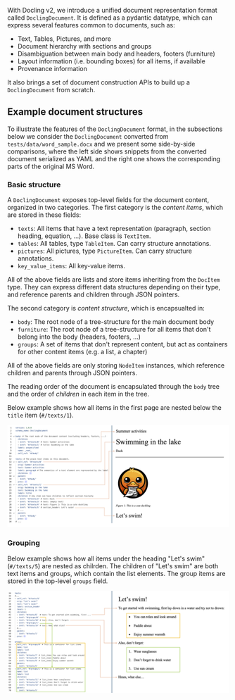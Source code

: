 With Docling v2, we introduce a unified document representation format called `DoclingDocument`. It is defined as a
pydantic datatype, which can express several features common to documents, such as:

* Text, Tables, Pictures, and more
* Document hierarchy with sections and groups
* Disambiguation between main body and headers, footers (furniture)
* Layout information (i.e. bounding boxes) for all items, if available
* Provenance information

It also brings a set of document construction APIs to build up a `DoclingDocument` from scratch.

## Example document structures

To illustrate the features of the `DoclingDocument` format, in the subsections below we consider the
`DoclingDocument` converted from `tests/data/word_sample.docx` and we present some side-by-side comparisons,
where the left side shows snippets from the converted document
serialized as YAML and the right one shows the corresponding parts of the original MS Word.

### Basic structure

A `DoclingDocument` exposes top-level fields for the document content, organized in two categories.
The first category is the _content items_, which are stored in these fields:

- `texts`: All items that have a text representation (paragraph, section heading, equation, ...). Base class is `TextItem`.
- `tables`: All tables, type `TableItem`. Can carry structure annotations.
- `pictures`: All pictures, type `PictureItem`. Can carry structure annotations.
- `key_value_items`: All key-value items.

All of the above fields are lists and store items inheriting from the `DocItem` type. They can express different
data structures depending on their type, and reference parents and children through JSON pointers.

The second category is _content structure_, which is encapsualted in:

- `body`: The root node of a tree-structure for the main document body
- `furniture`: The root node of a tree-structure for all items that don't belong into the body (headers, footers, ...)
- `groups`: A set of items that don't represent content, but act as containers for other content items (e.g. a list, a chapter)

All of the above fields are only storing `NodeItem` instances, which reference children and parents
through JSON pointers.

The reading order of the document is encapsulated through the `body` tree and the order of _children_ in each item
in the tree.

Below example shows how all items in the first page are nested below the `title` item (`#/texts/1`).

![doc_hierarchy_1](../assets/docling_doc_hierarchy_1.png)

### Grouping

Below example shows how all items under the heading "Let's swim" (`#/texts/5`) are nested as chilrden. The children of
"Let's swim" are both text items and groups, which contain the list elements. The group items are stored in the
top-level `groups` field.

![doc_hierarchy_2](../assets/docling_doc_hierarchy_2.png)

<!--
### Tables

TBD

### Pictures

TBD

### Provenance

TBD
 -->
